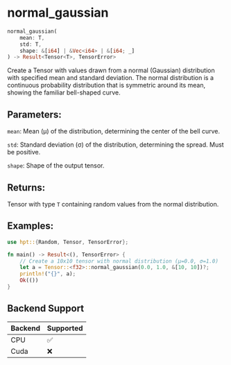# normal_gaussian
```rust
normal_gaussian(
    mean: T,
    std: T,
    shape: &[i64] | &Vec<i64> | &[i64; _]
) -> Result<Tensor<T>, TensorError>
```
Create a Tensor with values drawn from a normal (Gaussian) distribution with specified mean and standard deviation. The normal distribution is a continuous probability distribution that is symmetric around its mean, showing the familiar bell-shaped curve.

## Parameters:
`mean`: Mean (μ) of the distribution, determining the center of the bell curve.

`std`: Standard deviation (σ) of the distribution, determining the spread. Must be positive.

`shape`: Shape of the output tensor.

## Returns:
Tensor with type `T` containing random values from the normal distribution.

## Examples:
```rust
use hpt::{Random, Tensor, TensorError};

fn main() -> Result<(), TensorError> {
    // Create a 10x10 tensor with normal distribution (μ=0.0, σ=1.0)
    let a = Tensor::<f32>::normal_gaussian(0.0, 1.0, &[10, 10])?;
    println!("{}", a);
    Ok(())
}
```
## Backend Support
| Backend | Supported |
|---------|-----------|
| CPU     | ✅         |
| Cuda    | ❌        |